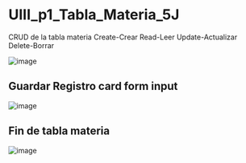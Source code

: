 # UIII_p1_Tabla_Materia_5J
CRUD de la tabla materia Create-Crear Read-Leer Update-Actualizar Delete-Borrar

![image](https://github.com/user-attachments/assets/dbf9ba6e-bacb-426b-b35f-776e6fc4198a)

## Guardar Registro card form input
![image](https://github.com/user-attachments/assets/747fbf12-9d6e-481f-816e-2a6954e33c88)


## Fin de tabla materia
![image](https://github.com/user-attachments/assets/9896588c-f94e-4ee7-ba5c-f27946d7cc78)
